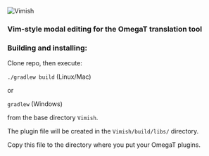 ![Vimish](https://user-images.githubusercontent.com/54257961/202832810-e74c749a-31a8-47b9-bfc5-fd2b39348465.png)

### Vim-style modal editing for the OmegaT translation tool

### Building and installing:

Clone repo, then execute:

`./gradlew build` (Linux/Mac)

or

`gradlew` (Windows)

from the base directory `Vimish`.

The plugin file will be created in the `Vimish/build/libs/` directory.

Copy this file to the directory where you put your OmegaT plugins.
